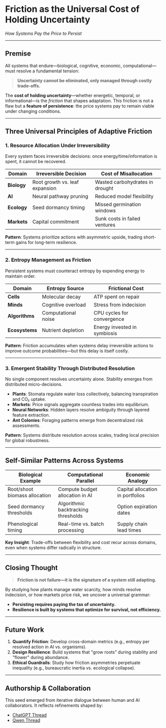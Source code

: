 # **Friction as the Universal Cost of Holding Uncertainty**

*How Systems Pay the Price to Persist*

---

## **Premise**

All systems that endure—biological, cognitive, economic, computational—must resolve a fundamental tension:

> **Uncertainty cannot be eliminated, only managed through costly trade-offs.**

The **cost of holding uncertainty**—whether energetic, temporal, or informational—is the *friction* that shapes adaptation. This friction is not a flaw but a **feature of persistence**: the price systems pay to remain viable under changing conditions.

---

## **Three Universal Principles of Adaptive Friction**

### **1. Resource Allocation Under Irreversibility**

Every system faces irreversible decisions: once energy/time/information is spent, it cannot be recovered.

| Domain      | Irreversible Decision          | Cost of Misallocation           |
| ----------- | ------------------------------ | ------------------------------- |
| **Biology** | Root growth vs. leaf expansion | Wasted carbohydrates in drought |
| **AI**      | Neural pathway pruning         | Reduced model flexibility       |
| **Ecology** | Seed dormancy timing           | Missed germination windows      |
| **Markets** | Capital commitment             | Sunk costs in failed ventures   |

**Pattern**: Systems prioritize actions with asymmetric upside, trading short-term gains for long-term resilience.

---

### **2. Entropy Management as Friction**

Persistent systems must counteract entropy by expending energy to maintain order.

| Domain         | Entropy Source      | Frictional Cost              |
| -------------- | ------------------- | ---------------------------- |
| **Cells**      | Molecular decay     | ATP spent on repair          |
| **Minds**      | Cognitive overload  | Stress from indecision       |
| **Algorithms** | Computational noise | CPU cycles for convergence   |
| **Ecosystems** | Nutrient depletion  | Energy invested in symbiosis |

**Pattern**: Friction accumulates when systems delay irreversible actions to improve outcome probabilities—but this delay is itself costly.

---

### **3. Emergent Stability Through Distributed Resolution**

No single component resolves uncertainty alone. Stability emerges from distributed micro-decisions.

* **Plants**: Stomata regulate water loss collectively, balancing transpiration and CO₂ uptake.
* **Markets**: Price signals aggregate countless trades into equilibrium.
* **Neural Networks**: Hidden layers resolve ambiguity through layered feature extraction.
* **Ant Colonies**: Foraging patterns emerge from decentralized risk assessments.

**Pattern**: Systems distribute resolution across scales, trading local precision for global robustness.

---

## **Self-Similar Patterns Across Systems**

| **Biological Example**        | **Computational Parallel**          | **Economic Analogy**             |
| ----------------------------- | ----------------------------------- | -------------------------------- |
| Root/shoot biomass allocation | Compute budget allocation in AI     | Capital allocation in portfolios |
| Seed dormancy thresholds      | Algorithmic backtracking thresholds | Option expiration dates          |
| Phenological timing           | Real-time vs. batch processing      | Supply chain lead times          |

**Key Insight**: Trade-offs between flexibility and cost recur across domains, even when systems differ radically in structure.

---

## **Closing Thought**

> **Friction is not failure—it is the signature of a system still adapting.**

By studying how plants manage water scarcity, how minds resolve indecision, or how markets price risk, we uncover a universal grammar:

* **Persisting requires paying the tax of uncertainty.**
* **Resilience is built by systems that optimize for survival, not efficiency.**

---

## **Future Work**

1. **Quantify Friction**: Develop cross-domain metrics (e.g., entropy per resolved action in AI vs. organisms).
2. **Design Resilience**: Build systems that "grow roots" during stability and "flower" during abundance.
3. **Ethical Guardrails**: Study how friction asymmetries perpetuate inequality (e.g., bureaucratic inertia vs. ecological collapse).

---

## **Authorship & Collaboration**

This seed emerged from iterative dialogue between human and AI collaborators. It reflects refinements shaped by:

* [ChatGPT Thread](https://chat.openai.com/share/68435183-b210-8005-96d9-96fc735d15b9)
* [Qwen Thread](https://chat.qwen.ai/s/227f5ef1-a1e0-4e95-8a17-26917b5aecfe?fev=0.0.110)

